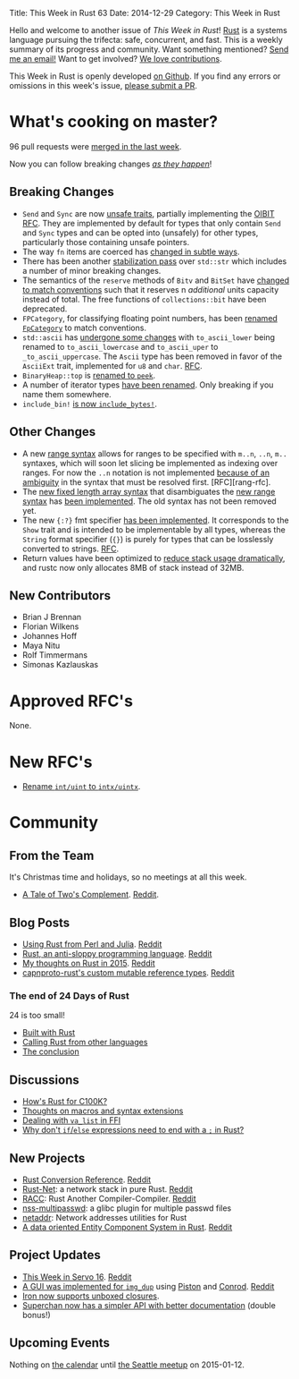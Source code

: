 Title: This Week in Rust 63
Date: 2014-12-29
Category: This Week in Rust

Hello and welcome to another issue of *This Week in Rust*!
[Rust](http://rust-lang.org) is a systems language pursuing the trifecta:
safe, concurrent, and fast. This is a weekly summary of its progress and
community. Want something mentioned? [Send me an
email!](mailto:corey@octayn.net?subject=This%20Week%20in%20Rust%20Suggestion)
Want to get involved? [We love
contributions](https://github.com/mozilla/rust/wiki/Note-guide-for-new-contributors).

This Week in Rust is openly developed [on Github](https://github.com/cmr/this-week-in-rust).
If you find any errors or omissions in this week's issue, [please submit a PR](https://github.com/cmr/this-week-in-rust/pulls).

# What's cooking on master?

96 pull requests were [merged in the last week][1].

[1]: https://github.com/rust-lang/rust/pulls?q=is%3Apr+is%3Amerged+updated%3A2014-12-22..2014-12-29

Now you can follow breaking changes *[as they happen][BitRust]*!

[BitRust]: http://bitrust.octarineparrot.com/

## Breaking Changes

* `Send` and `Sync` are now [unsafe traits][oibit], partially
  implementing the [OIBIT RFC][oibit-rfc]. They are implemented by
  default for types that only contain `Send` and `Sync` types and can
  be opted into (unsafely) for other types, particularly those
  containing unsafe pointers.
* The way `fn` items are coerced has [changed in subtle ways][fn].
* There has been another [stabilization pass][str] over `std::str`
  which includes a number of minor breaking changes.
* The semantics of the `reserve` methods of `Bitv` and `BitSet` have
  [changed to match conventions][bitv] such that it reserves n
  *additional* units capacity instead of total. The free functions of
  `collections::bit` have been deprecated.
* `FPCategory`, for classifying floating point numbers, has been
  [renamed `FpCategory`][fp] to match conventions.
* `std::ascii` has [undergone some changes][ascii] with
  `to_ascii_lower` being renamed to `to_ascii_lowercase` and
  `to_ascii_uper` to `_to_ascii_uppercase`.  The `Ascii` type has been
  removed in favor of the `AsciiExt` trait, implemented for `u8` and
  `char`. [RFC][ascii-rfc].
* `BinaryHeap::top` is [renamed to `peek`][peek].
* A number of iterator types [have been renamed][iter]. Only breaking
  if you name them somewhere.
* `include_bin!` [is now `include_bytes!`][bytes].

[fn]: https://github.com/rust-lang/rust/pull/19891
[str]: https://github.com/rust-lang/rust/pull/19741
[bitv]: https://github.com/rust-lang/rust/pull/19216
[fp]: https://github.com/rust-lang/rust/pull/19758
[ascii]: https://github.com/rust-lang/rust/pull/19916
[ascii-rfc]: https://github.com/rust-lang/rfcs/blob/master/text/0486-std-ascii-reform.md
[peek]: https://github.com/rust-lang/rust/pull/20053
[iter]: https://github.com/rust-lang/rust/pull/20056
[bytes]: https://github.com/rust-lang/rust/pull/20117
[oibit]: https://github.com/rust-lang/rust/pull/20119
[oibit-rfc]: https://github.com/rust-lang/rfcs/blob/master/text/0019-opt-in-builtin-traits.md

## Other Changes

* A new [range syntax][range] allows for ranges to be specified with
  `m..n`, `..n`, `m..` syntaxes, which will soon let slicing be
  implemented as indexing over ranges. For now the `..n` notation is
  not implemented [because of an ambiguity][ambig] in the syntax that
  must be resolved first.  [RFC][rang-rfc].
* The [new fixed length array syntax][array-rfc] that disambiguates
  the [new range syntax][range-rfc] has [been implemented][array]. The
  old syntax has not been removed yet.
* The new `{:?}` fmt specifier [has been implemented][fmt]. It
  corresponds to the `Show` trait and is intended to be implementable
  by all types, whereas the `String` format specifier (`{}`) is purely
  for types that can be losslessly converted to strings.
  [RFC][fmt-rfc].
* Return values have been optimized to [reduce stack usage
  dramatically][stack], and rustc now only allocates 8MB of stack
  instead of 32MB.

[range]: https://github.com/rust-lang/rust/pull/19858
[range-rfc]: https://github.com/rust-lang/rfcs/blob/master/text/0439-cmp-ops-reform.md
[ambig]: https://github.com/rust-lang/rfcs/blob/master/text/0520-new-array-repeat-syntax.md
[stack]: https://github.com/rust-lang/rust/pull/19898
[array]: https://github.com/rust-lang/rust/pull/20057
[array-rfc]: https://github.com/rust-lang/rfcs/blob/master/text/0520-new-array-repeat-syntax.md
[fmt]: https://github.com/rust-lang/rust/pull/20080
[fmt-rfc]: https://github.com/rust-lang/rfcs/blob/master/text/0504-show-stabilization.md

## New Contributors

* Brian J Brennan
* Florian Wilkens
* Johannes Hoff
* Maya Nitu
* Rolf Timmermans
* Simonas Kazlauskas

# Approved RFC's

None.

# New RFC's

* [Rename `int/uint` to `intx/uintx`][uint].

[uint]: https://github.com/rust-lang/rfcs/pull/544

# Community

## From the Team

It's Christmas time and holidays, so no meetings at all this week.

- [A Tale of Two's Complement](http://discuss.rust-lang.org/t/a-tale-of-twos-complement/1062/1).
  [Reddit](http://www.reddit.com/r/rust/comments/2q40k2/a_tale_of_twos_complement/).


## Blog Posts

- [Using Rust from Perl and Julia][rust-perl-julia]. [Reddit][rust-perl-julia-reddit]
- [Rust, an anti-sloppy programming language][no-slop]. [Reddit][no-slop-reddit]
- [My thoughts on Rust in 2015][thoughts]. [Reddit][thoughts-reddit]
- [capnproto-rust's custom mutable reference types][and-mut]. [Reddit][and-mut-reddit]

[rust-perl-julia]: http://paul.woolcock.us/posts/rust-perl-julia-ffi.html
[rust-perl-julia-reddit]: http://www.reddit.com/r/rust/comments/2q76yn/using_rust_from_perl_and_julia/
[no-slop]: http://arthurtw.github.io/2014/12/21/rust-anti-sloppy-programming-language.html
[no-slop-reddit]: http://www.reddit.com/r/rust/comments/2q1e9f/rust_an_antisloppy_programming_language/
[thoughts]: http://featherweightmusings.blogspot.co.nz/2014/12/my-thoughts-on-rust-in-2015.html
[thoughts-reddit]: http://www.reddit.com/r/rust/comments/2qkgvu/my_thoughts_on_rust_in_2015/
[and-mut]: http://dwrensha.github.io/capnproto-rust/2014/12/27/custom-mutable-references.html
[and-mut-reddit]: http://www.reddit.com/r/rust/comments/2qibmh/capnprotorusts_custom_mutable_reference_types/

### The end of 24 Days of Rust

24 is too small!

- [Built with Rust][bwr]
- [Calling Rust from other languages][ffi]
- [The conclusion][the-end]

[bwr]: https://siciarz.net/24-days-of-rust-built-with-rust/
[ffi]: https://siciarz.net/24-days-of-rust-calling-rust-from-other-languages/
[the-end]: https://siciarz.net/24-days-of-rust-conclusion/

## Discussions

- [How's Rust for C100K?][c100k]
- [Thoughts on macros and syntax extensions][mac-syn-ext]
- [Dealing with `va_list` in FFI][va_list-ffi]
- [Why don't `if`/`else` expressions need to end with a `;` in Rust?][semicolon]


[c100k]: http://www.reddit.com/r/rust/comments/2q1xe4/hows_rust_for_c100k/
[mac-syn-ext]: http://www.reddit.com/r/rust/comments/2q83b9/thoughts_on_macros_and_syntax_extensions/
[va_list-ffi]: http://www.reddit.com/r/rust/comments/2qje69/ffi_dealing_with_va_list/
[semicolon]: http://www.reddit.com/r/rust/comments/2qjvzr/why_ifelse_expression_in_rust_doesnt_end_with_a/

## New Projects

- [Rust Conversion Reference][convert]. [Reddit][convert-reddit]
- [Rust-Net][rust-net]: a network stack in pure Rust. [Reddit][rust-net-reddit]
- [RACC][racc]: Rust Another Compiler-Compiler. [Reddit][racc-reddit]
- [nss-multipasswd][nss-multipasswd]: a glibc plugin for multiple passwd files
- [netaddr][netaddr]: Network addresses utilities for Rust
- [A data oriented Entity Component System in Rust][ecs]. [Reddit][ecs-reddit]

[convert]: http://carols10cents.github.io/rust-conversion-reference/
[convert-reddit]: http://www.reddit.com/r/rust/comments/2qfbog/merry_rustmas_a_rust_conversion_reference_for_you/
[rust-net]: https://github.com/Ericson2314/rust-net
[rust-net-reddit]: http://www.reddit.com/r/rust/comments/2qfuvz/a_network_stack_in_pure_rust/
[racc]: https://github.com/sivadeilra/racc
[racc-reddit]: http://www.reddit.com/r/rust/comments/2qewc0/racc_rust_another_compilercompiler/
[nss-multipasswd]: https://github.com/polachok/nss-multipasswd/
[netaddr]: https://crates.io/crates/netaddr
[ecs]: https://github.com/lholden/entity_system
[ecs-reddit]: http://www.reddit.com/r/rust/comments/2qh82p/a_data_oriented_entity_component_system_in_rust/

## Project Updates

* [This Week in Servo 16][twis]. [Reddit][twis-reddit]
* [A GUI was implemented for `img_dup`][img_dup-gui] using
  [Piston](http://www.piston.rs/) and
  [Conrod](https://github.com/PistonDevelopers/conrod). [Reddit][img_dup-gui-reddit]
* [Iron now supports unboxed closures][iron-without-boxes].
* [Superchan now has a simpler API with better documentation][superchan] (double bonus!)

[twis]: http://blog.servo.org/2014/12/23/twis-16/
[twis-reddit]: http://www.reddit.com/r/rust/comments/2qab98/this_week_in_servo_16/
[img_dup-gui]: https://github.com/cybergeek94/img_dup/blob/master/GUI.md
[img_dup-gui-reddit]: http://www.reddit.com/r/rust/comments/2qfozw/merry_belated_christmas_rustaceans_i_have_finally/
[iron-without-boxes]: http://www.reddit.com/r/rust/comments/2qhxyk/iron_now_supports_unboxed_closures/
[superchan]: http://www.reddit.com/r/rust/comments/2q2zzu/superchan_now_with_better_documentation_and_a/

## Upcoming Events

Nothing on [the calendar][calendar] until [the Seattle meetup][seattle] on 2015-01-12.

[calendar]: https://www.google.com/calendar/embed?src=apd9vmbc22egenmtu5l6c5jbfc%40group.calendar.google.com
[seattle]: https://www.eventbrite.com/e/mozilla-rust-seattle-meetup-tickets-12222326307?aff=erelexporg
